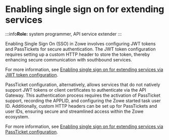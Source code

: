 # Enabling single sign on for extending services

:::info**Role:** system programmer, API service extender
:::

Enabling Single Sign On (SSO) in Zowe involves configuring JWT tokens and PassTickets for secure authentication. The JWT token configuration requires setting up a custom HTTP header to store the token, thereby enhancing secure communication with southbound services. 

For more information, see [Enabling single sign on for extending services via JWT token configuration](./configuration-extender-jwt).

PassTicket configuration, alternatively, allows services that do not natively support JWT tokens or client certificates to authenticate via the API Gateway. This authentication process requires the activation of PassTicket support, recording the APPLID, and configuring the Zowe started task user ID. Additionally, custom HTTP headers can be set up for PassTickets and user IDs, ensuring secure and streamlined access within the Zowe ecosystem.

For more information, see [Enabling single sign on for extending services via PassTicket configuration](./configuration-extender-passtickets).